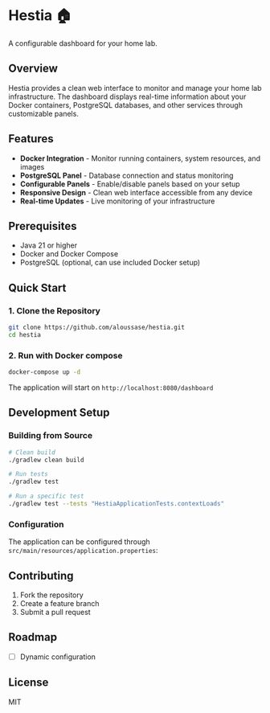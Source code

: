 # Hestia 🏠

A configurable dashboard for your home lab.

## Overview

Hestia provides a clean web interface to monitor and manage your home lab infrastructure. The dashboard displays
real-time information about your Docker containers, PostgreSQL databases, and other services through customizable
panels.

## Features

- **Docker Integration** - Monitor running containers, system resources, and images
- **PostgreSQL Panel** - Database connection and status monitoring
- **Configurable Panels** - Enable/disable panels based on your setup
- **Responsive Design** - Clean web interface accessible from any device
- **Real-time Updates** - Live monitoring of your infrastructure

## Prerequisites

- Java 21 or higher
- Docker and Docker Compose
- PostgreSQL (optional, can use included Docker setup)

## Quick Start

### 1. Clone the Repository

```bash
git clone https://github.com/aloussase/hestia.git
cd hestia
```

### 2. Run with Docker compose

```bash
docker-compose up -d
```

The application will start on `http://localhost:8080/dashboard`

## Development Setup

### Building from Source

```bash
# Clean build
./gradlew clean build

# Run tests
./gradlew test

# Run a specific test
./gradlew test --tests "HestiaApplicationTests.contextLoads"
```

### Configuration

The application can be configured through `src/main/resources/application.properties`:

## Contributing

1. Fork the repository
2. Create a feature branch
3. Submit a pull request

## Roadmap

- [ ] Dynamic configuration

## License

MIT
